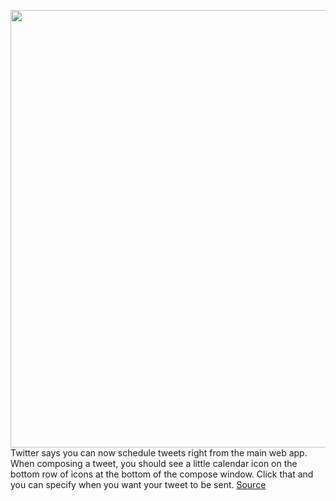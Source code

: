 <img src='https://cdn.vox-cdn.com/thumbor/189iHWaPA03aj9V6F6YAZN3ySYA=/0x0:2040x1360/1200x800/filters:focal(857x517:1183x843)/cdn.vox-cdn.com/uploads/chorus_image/image/66865932/acastro_170726_1777_0012.0.jpg' width='700px' /><br/>
Twitter says you can now schedule tweets right from the main web app. When composing a tweet, you should see a little calendar icon on the bottom row of icons at the bottom of the compose window. Click that and you can specify when you want your tweet to be sent.
<a href='https://www.theverge.com/2020/5/28/21273940/twitter-schedule-draft-tweets-web-app'> Source <a/>